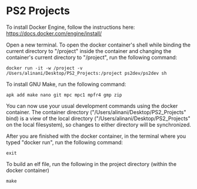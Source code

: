 # PS2 Projects

To install Docker Engine, follow the instructions here: https://docs.docker.com/engine/install/

Open a new terminal.
To open the docker container's shell while binding the current directory to "/project" inside the container and changing the container's current directory to "/project", run the following command:

```
docker run -it -w /project -v /Users/alinani/Desktop/PS2_Projects:/project ps2dev/ps2dev sh
```

To install GNU Make, run the following command:

```
apk add make nano git mpc mpc1 mpfr4 gmp zip
```

You can now use your usual development commands using the docker container.
The container directory ("/Users/alinani/Desktop/PS2_Projects" bind) is a view of the local directory ("/Users/alinani/Desktop/PS2_Projects" on the local filesystem), so changes to either directory will be synchronized.

After you are finished with the docker container, in the terminal where you typed "docker run", run the following command:

```
exit
```

To build an elf file, run the following in the project directory (within the docker container)

```
make
```
